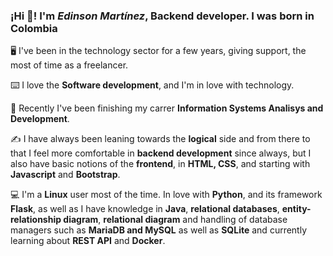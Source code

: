 ### ¡Hi 👋! I'm *Edinson Martínez*, Backend developer. I was born in Colombia
🖥️ I've been in the technology sector for a few years, giving support, the most of time as a freelancer.

⌨️ I love the **Software development**, and I'm in love with technology.

📝 Recently I've been finishing my carrer **Information Systems Analisys and Development**.

✍️ I have always been leaning towards the **logical** side and from there to that I feel more comfortable in **backend development** since always, but I also have basic notions of the **frontend**, in **HTML, CSS**, and starting with **Javascript** and **Bootstrap**.

💻 I'm a **Linux** user most of the time. In love with **Python**, and its framework **Flask**, as well as I have knowledge in **Java**, **relational databases**, **entity-relationship diagram**, **relational diagram** and handling of database managers such as **MariaDB and MySQL** as well as **SQLite** and currently learning about **REST API** and **Docker**.

<!--
**Edmartt/Edmartt** is a ✨ _special_ ✨ repository because its `README.md` (this file) appears on your GitHub profile.

Here are some ideas to get you started:

- 🔭 I’m currently working on ...
- 🌱 I’m currently learning ...
- 👯 I’m looking to collaborate on ...
- 🤔 I’m looking for help with ...
- 💬 Ask me about ...
- 📫 How to reach me: ...
- 😄 Pronouns: ...
- ⚡ Fun fact: ...
-->

